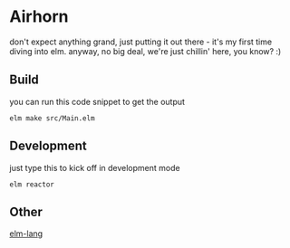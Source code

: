 # Airhorn

don't expect anything grand, just putting it out there - it's my first time diving into elm. anyway, no big deal, we're just chillin' here, you know? :)

## Build

you can run this code snippet to get the output
```shell
elm make src/Main.elm
```

## Development

just type this to kick off in development mode
```shell
elm reactor
```

## Other

[elm-lang](https://elm-lang.org/)
